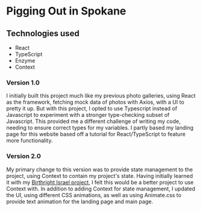 Pigging Out in Spokane
=============================
## Technologies used
* React
* TypeScript
* Enzyme
* Context

### Version 1.0
I initially built this project much like my previous photo galleries, using React as the framework, fetching mock data of photos with Axios, with a UI to pretty it up.  But with this project, I opted to use Typescript instead of Javascript to experiment with a stronger type-checking subset of Javascript.  This provided me a different challenge of writing my code, needing to ensure correct types for my variables.  I partly based my landing page for this website based off a tutorial for React/TypeScript to feature more functionality.

### Version 2.0
My primary change to this version was to provide state management to the project, using Context to contain my project's state.  Having initially learned it with my [Birthright Israel project](http://github.com/adambodie/israel), I felt this would be a better project to use Context with.  In addition to adding Context for state management, I updated the UI, using different CSS animations, as well as using Animate.css to provide text animation for the landing page and main page.
